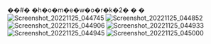 ��#� �h�o�m�e�w�o�r�k�2�
�
�![Screenshot_20221125_044745](https://user-images.githubusercontent.com/113881937/203953865-4429c8d1-a09f-4a50-bd09-edac9a7f9254.png)
![Screenshot_20221125_044852](https://user-images.githubusercontent.com/113881937/203953885-69c52e7f-d129-4b41-a00d-5bb4c39a7d5e.png)
![Screenshot_20221125_044906](https://user-images.githubusercontent.com/113881937/203953898-a47c9277-5839-406f-ad02-7b7b2fe9efd6.png)
![Screenshot_20221125_044933](https://user-images.githubusercontent.com/113881937/203953906-07e0a0a8-7e51-4cf6-9a9d-7e54d113e42b.png)
![Screenshot_20221125_044945](https://user-images.githubusercontent.com/113881937/203953924-45a5ffb7-df0a-4e5e-a199-799c77310cb5.png)
![Screenshot_20221125_045000](https://user-images.githubusercontent.com/113881937/203954105-c398666d-8ba8-44f8-a8ef-aad84fa208df.png)
